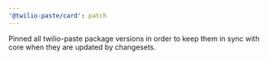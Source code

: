 ```yaml
---
'@twilio-paste/card': patch
---
```


Pinned all twilio-paste package versions in order to keep them in sync with core when they are updated by changesets.
